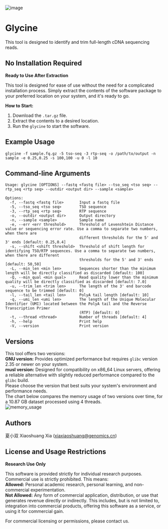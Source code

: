 ![image](https://github.com/user-attachments/assets/d5ace741-319f-4ca4-ba91-c5081fcab109)
# Glycine
This tool is designed to identify and trim full-length cDNA sequencing reads.  

## No Installation Required  
**Ready to Use After Extraction**  

This tool is designed for ease of use without the need for a complicated installation process. Simply extract the contents of the software package to your preferred location on your system, and it's ready to go.  

**How to Start:**  
1. Download the `.tar.gz` file.
2. Extract the contents to a desired location.  
3. Run the `glycine` to start the software.

## Example Usage
`glycine -f sample.fq.gz -5 tso-seq -3 rtp-seq -o /path/to/output -n sample -e 0.25,0.25 -s 100,100 -u 0 -l 10`  

## Command-line Arguments
```
Usage: glycine [OPTIONS] --fastq <fastq file> --tso_seq <tso seq> --rtp_seq <rtp seq> --outdir <output dir> --sample <sample>

Options:
  -f, --fastq <fastq file>       Input a fastq file
  -5, --tso_seq <tso seq>        TSO sequence
  -3, --rtp_seq <rtp seq>        RTP sequence
  -o, --outdir <output dir>      Output directory
  -n, --sample <sample>          Sample name
  -e, --err <err threshold>      Threshold of Levenshtein Distance value or sequencing error rate. Use a comma to separate two numbers, when there are
                                 different thresholds for the 5' and 3' ends [default: 0.25,0.4]
  -s, --shift <shift threshold>  Threshold of shift length for identifying TSO/RTP sequences. Use a comma to separate two numbers, when there are different
                                 thresholds for the 5' and 3' ends [default: 50,50]
  -L, --min_len <min len>        Sequences shorter than the minimum length will be directly classified as discarded [default: 100]
  -Q, --min_qual <min qual>      Read quality lower than the minimum quality will be directly classified as discarded [default: 7.0]
  -u, --trim_len <trim len>      The length of the 3' end barcode sequence to be trimmed [default: 0]
  -l, --tail_len <tail len>      PolyA tail length [default: 10]
  -q, --umi_len <umi len>        The length of the Unique Molecular Identifier (UMI) located between the PolyA tail and the Reverse Transcription Primer
                                 (RTP) [default: 0]
  -t, --thread <thread>          Number of threads [default: 4]
  -h, --help                     Print help
  -V, --version                  Print version
```

## Versions
This tool offers two versions:  
**GNU version:** Provides optimized performance but requires `glibc` version 2.35 or newer on your system.  
**musl version:** Designed for compatibility on x86_64 Linux servers, offering a reliable alternative with slightly reduced performance compared to the `glibc` build.  
Please choose the version that best suits your system's environment and performance needs.  
The chart below compares the memory usage of two versions over time, for a 10.87 GB dataset processed using 4 threads.  
![memory_usage](https://github.com/user-attachments/assets/35cc7ff9-a810-47d8-87b9-6beff754ed16)


## Authors
夏小双 Xiaoshuang Xia (xiaxiaoshuang@genomics.cn)  

## License and Usage Restrictions
**Research Use Only**  

This software is provided strictly for individual research purposes. Commercial use is strictly prohibited. This means:  
**Allowed:** Personal academic research, personal learning, and non-commercial experimentation.  
**Not Allowed:** Any form of commercial application, distribution, or use that generates revenue directly or indirectly. This includes, but is not limited to, integration into commercial products, offering this software as a service, or using it for commercial gain.  

For commercial licensing or permissions, please contact us.

